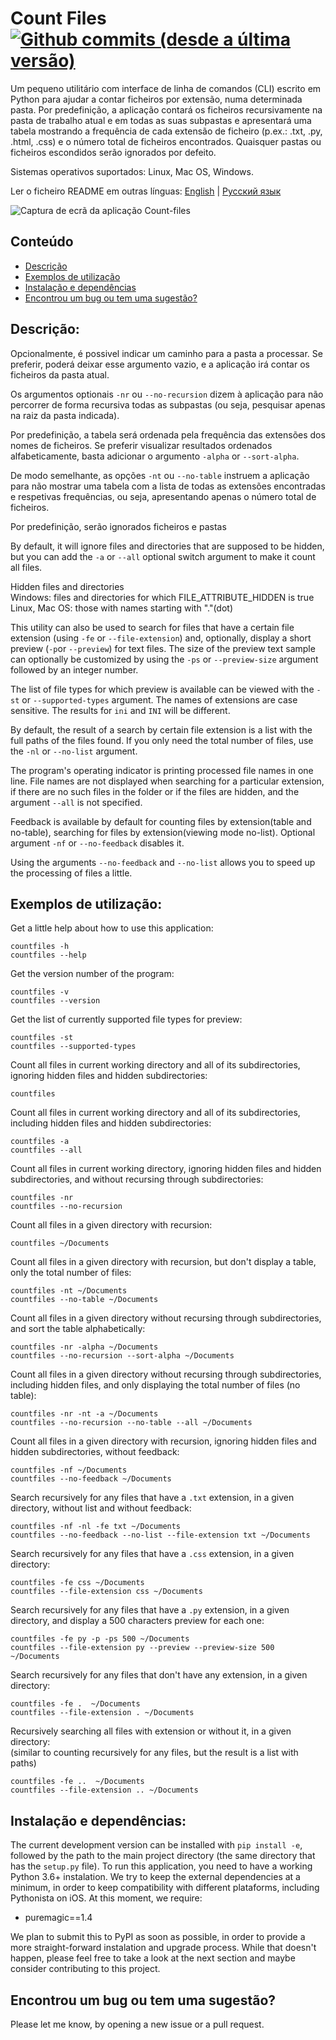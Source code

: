# Count Files [![Github commits (desde a última versão)](https://img.shields.io/github/commits-since/victordomingos/Count-files/latest.svg)](https://github.com/victordomingos/Count-files)
Um pequeno utilitário com interface de linha de comandos (CLI) escrito em 
Python para ajudar a contar ficheiros por extensão, numa determinada pasta.
Por predefinição, a aplicação contará os ficheiros recursivamente na pasta
de trabalho atual e em todas as suas subpastas e apresentará uma tabela
mostrando a frequência de cada extensão de ficheiro (p.ex.: .txt, .py,
.html, .css) e o número total de ficheiros encontrados. Quaisquer pastas ou
ficheiros escondidos serão ignorados por defeito.

Sistemas operativos suportados: Linux, Mac OS, Windows.

Ler o ficheiro README em outras línguas: [English](https://github.com/victordomingos/Count-files/blob/master/README.md) | [Русский язык](https://github.com/victordomingos/Count-files/blob/master/docs/README_RU.md)

![Captura de ecrã da aplicação Count-files](https://user-images.githubusercontent.com/18650184/39443000-1bd83b62-4cab-11e8-9942-242ba29232d7.png)


## Conteúdo  
- [Descrição](#descrição)  
- [Exemplos de utilização](#exemplos-de-utilização)  
- [Instalação e dependências](#instalação-e-dependências)  
- [Encontrou um bug ou tem uma sugestão?](#encontrou-um-bug-ou-tem-uma-sugestão)

## Descrição:

Opcionalmente, é possivel indicar um caminho para a pasta a processar. Se 
preferir, poderá deixar esse argumento vazio, e a aplicação irá contar os 
ficheiros da pasta atual.

Os argumentos optionais `-nr` ou `--no-recursion` dizem à aplicação para não
percorrer de forma recursiva todas as subpastas (ou seja, pesquisar apenas na
raiz da pasta indicada).

Por predefinição, a tabela será ordenada pela frequência das extensões dos 
nomes de ficheiros. Se preferir visualizar resultados ordenados alfabeticamente,
basta adicionar o argumento `-alpha` or `--sort-alpha`.

De modo semelhante, as opções `-nt` ou `--no-table` instruem a aplicação para
não mostrar uma tabela com a lista de todas as extensões encontradas e 
respetivas frequências, ou seja, apresentando apenas o número total de ficheiros.

Por predefinição, serão ignorados ficheiros e pastas

By default, it will ignore files and directories that are supposed to be
hidden, but you can add the `-a` or `--all` optional
switch argument to make it count all files.

Hidden files and directories  
Windows: files and directories for which FILE_ATTRIBUTE_HIDDEN is true  
Linux, Mac OS: those with names starting with "."(dot)

This utility can also be used to search for files that have a certain file extension
(using `-fe` or `--file-extension`) and, optionally, display a short preview (`-p`or 
`--preview`) for text files. The size of the preview text sample can optionally be
customized by using the `-ps` or `--preview-size` argument followed by an integer number.

The list of file types for which preview is available can be viewed with the `-st` or `--supported-types` argument.
The names of extensions are case sensitive. The results for `ini` and `INI` will be different.

By default, the result of a search by certain file extension is a list with the full paths of the files found.
If you only need the total number of files, use the `-nl` or `--no-list` argument.

The program's operating indicator is printing processed file names in one line.
File names are not displayed when searching for a particular extension, if there are no such files in the folder or if the files are hidden, and the argument `--all` is not specified.

Feedback is available by default for counting files by extension(table and no-table),
searching for files by extension(viewing mode no-list). Optional argument `-nf` or `--no-feedback` disables it.

Using the arguments `--no-feedback` and `--no-list` allows you to speed up the processing of files a little.

## Exemplos de utilização:

Get a little help about how to use this application:

`countfiles -h`  
`countfiles --help`


Get the version number of the program:

`countfiles -v`  
`countfiles --version`


Get the list of currently supported file types for preview:

`countfiles -st`  
`countfiles --supported-types`


Count all files in current working directory and all of its subdirectories, ignoring hidden files and hidden subdirectories:

`countfiles`


Count all files in current working directory and all of its subdirectories, including hidden files and hidden subdirectories:

`countfiles -a`  
`countfiles --all`


Count all files in current working directory, ignoring hidden files and hidden subdirectories, and without recursing through subdirectories:

`countfiles -nr`  
`countfiles --no-recursion`


Count all files in a given directory with recursion:

`countfiles ~/Documents`


Count all files in a given directory with recursion, but don't display a table, only the total number of files:

`countfiles -nt ~/Documents`  
`countfiles --no-table ~/Documents`


Count all files in a given directory without recursing through subdirectories, and sort the table alphabetically:

`countfiles -nr -alpha ~/Documents`  
`countfiles --no-recursion --sort-alpha ~/Documents`


Count all files in a given directory without recursing through subdirectories, including hidden files, and only displaying the total number of files (no table):

`countfiles -nr -nt -a ~/Documents`  
`countfiles --no-recursion --no-table --all ~/Documents`


Count all files in a given directory with recursion, ignoring hidden files and hidden subdirectories, without feedback:

`countfiles -nf ~/Documents`  
`countfiles --no-feedback ~/Documents`


Search recursively for any files that have a `.txt` extension, in a given directory, without list and without feedback:


`countfiles -nf -nl -fe txt ~/Documents`  
`countfiles --no-feedback --no-list --file-extension txt ~/Documents`


Search recursively for any files that have a `.css` extension, in a given directory:

`countfiles -fe css ~/Documents`  
`countfiles --file-extension css ~/Documents`


Search recursively for any files that have a `.py` extension, in a given directory, and display a 500 characters preview for each one:

`countfiles -fe py -p -ps 500 ~/Documents`   
`countfiles --file-extension py --preview --preview-size 500 ~/Documents`

Search recursively for any files that don't have any extension, in a given directory:

`countfiles -fe .  ~/Documents`  
`countfiles --file-extension . ~/Documents`


Recursively searching all files with extension or without it, in a given directory:  
(similar to counting recursively for any files, but the result is a list with paths)

`countfiles -fe ..  ~/Documents`  
`countfiles --file-extension .. ~/Documents`


## Instalação e dependências:

The current development version can be installed with `pip install -e`, followed by the path to the main project directory (the same directory that has the `setup.py` file). To run this application, you need to have a working Python 3.6+ instalation. We try to keep the external dependencies at a minimum, in order to keep compatibility with different plataforms, including Pythonista on iOS. At this moment, we require:

- puremagic==1.4

We plan to submit this to PyPI as soon as possible, in order to provide a more straight-forward instalation and upgrade process. While that doesn't happen, please feel free to take a look at the next section and maybe consider contributing to this project.


## Encontrou um bug ou tem uma sugestão?

Please let me know, by opening a new issue or a pull request.
